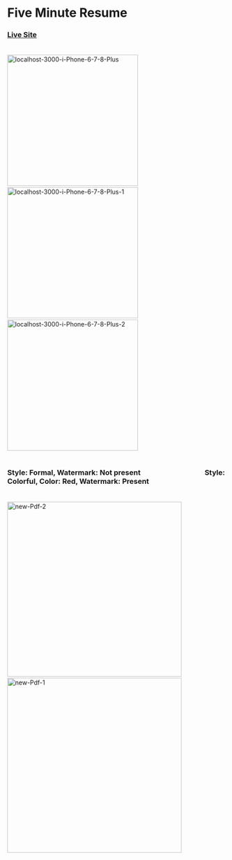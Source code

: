 # Five Minute Resume

### [Live Site](https://five-minute-resume.herokuapp.com/)<br/><br/>
<a href="https://ibb.co/q1gSmx9"><img src="https://i.ibb.co/ggW2t6w/localhost-3000-i-Phone-6-7-8-Plus.png" alt="localhost-3000-i-Phone-6-7-8-Plus" width="300"  border="0" /></a>&nbsp;&nbsp;&nbsp;&nbsp;
<a href="https://ibb.co/sPBjhT7"><img src="https://i.ibb.co/hMqskG0/localhost-3000-i-Phone-6-7-8-Plus-1.png" alt="localhost-3000-i-Phone-6-7-8-Plus-1" width="300" border="0" /></a>&nbsp;&nbsp;&nbsp;&nbsp;
<a href="https://ibb.co/VDsCNjn"><img src="https://i.ibb.co/sQZ1Pmx/localhost-3000-i-Phone-6-7-8-Plus-2.png" alt="localhost-3000-i-Phone-6-7-8-Plus-2" width="300" border="0" /></a><br/><br/>


### Style: Formal, Watermark: Not present &nbsp;&nbsp;&nbsp;&nbsp;&nbsp;&nbsp;&nbsp;&nbsp;&nbsp;&nbsp;&nbsp;&nbsp;&nbsp;&nbsp;&nbsp;&nbsp;&nbsp;&nbsp;&nbsp;&nbsp;&nbsp;&nbsp;&nbsp;&nbsp;&nbsp;&nbsp;&nbsp;&nbsp;&nbsp;&nbsp;&nbsp;&nbsp;&nbsp;&nbsp;&nbsp;&nbsp; Style: Colorful, Color: Red, Watermark: Present<br/><br/>


<a href="https://ibb.co/M7P4HzR"><img src="https://i.ibb.co/89Ppwyj/new-Pdf-2.jpg" alt="new-Pdf-2" width="400" border="0" /></a>&nbsp;&nbsp;&nbsp;&nbsp;&nbsp;&nbsp;&nbsp;&nbsp;&nbsp;&nbsp;&nbsp;&nbsp;&nbsp;&nbsp;&nbsp;&nbsp;
<a href="https://ibb.co/g9tF9jv"><img src="https://i.ibb.co/3dSYdrf/new-Pdf-1.jpg" alt="new-Pdf-1"  width="400" border="0" /></a>




